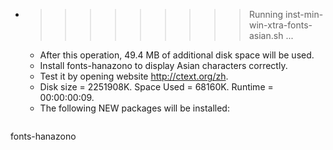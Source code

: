 * >>>>>>>>> Running inst-min-win-xtra-fonts-asian.sh ...
  * After this operation, 49.4 MB of additional disk space will be used.
  * Install fonts-hanazono to display Asian characters correctly.
  * Test it by opening website http://ctext.org/zh.
  * Disk size = 2251908K. Space Used = 68160K. Runtime = 00:00:00:09.
  * The following NEW packages will be installed:
  ```bash
fonts-hanazono
  ```
